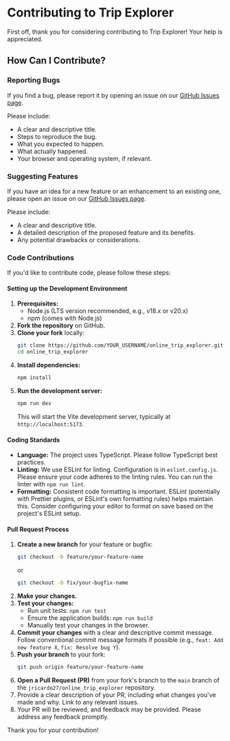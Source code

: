 # Contributing to Trip Explorer

First off, thank you for considering contributing to Trip Explorer! Your help is appreciated.

## How Can I Contribute?

### Reporting Bugs

If you find a bug, please report it by opening an issue on our [GitHub Issues page](https://github.com/jricardo27/online_trip_explorer/issues).

Please include:
- A clear and descriptive title.
- Steps to reproduce the bug.
- What you expected to happen.
- What actually happened.
- Your browser and operating system, if relevant.

### Suggesting Features

If you have an idea for a new feature or an enhancement to an existing one, please open an issue on our [GitHub Issues page](https://github.com/jricardo27/online_trip_explorer/issues).

Please include:
- A clear and descriptive title.
- A detailed description of the proposed feature and its benefits.
- Any potential drawbacks or considerations.

### Code Contributions

If you'd like to contribute code, please follow these steps:

#### Setting up the Development Environment

1.  **Prerequisites:**
    *   Node.js (LTS version recommended, e.g., v18.x or v20.x)
    *   npm (comes with Node.js)
2.  **Fork the repository** on GitHub.
3.  **Clone your fork** locally:
    ```bash
    git clone https://github.com/YOUR_USERNAME/online_trip_explorer.git
    cd online_trip_explorer
    ```
4.  **Install dependencies:**
    ```bash
    npm install
    ```
5.  **Run the development server:**
    ```bash
    npm run dev
    ```
    This will start the Vite development server, typically at `http://localhost:5173`.

#### Coding Standards

*   **Language:** The project uses TypeScript. Please follow TypeScript best practices.
*   **Linting:** We use ESLint for linting. Configuration is in `eslint.config.js`. Please ensure your code adheres to the linting rules. You can run the linter with `npm run lint`.
*   **Formatting:** Consistent code formatting is important. ESLint (potentially with Prettier plugins, or ESLint's own formatting rules) helps maintain this. Consider configuring your editor to format on save based on the project's ESLint setup.

#### Pull Request Process

1.  **Create a new branch** for your feature or bugfix:
    ```bash
    git checkout -b feature/your-feature-name
    ```
    or
    ```bash
    git checkout -b fix/your-bugfix-name
    ```
2.  **Make your changes.**
3.  **Test your changes:**
    *   Run unit tests: `npm run test`
    *   Ensure the application builds: `npm run build`
    *   Manually test your changes in the browser.
4.  **Commit your changes** with a clear and descriptive commit message. Follow conventional commit message formats if possible (e.g., `feat: Add new feature X`, `fix: Resolve bug Y`).
5.  **Push your branch** to your fork:
    ```bash
    git push origin feature/your-feature-name
    ```
6.  **Open a Pull Request (PR)** from your fork's branch to the `main` branch of the `jricardo27/online_trip_explorer` repository.
7.  Provide a clear description of your PR, including what changes you've made and why. Link to any relevant issues.
8.  Your PR will be reviewed, and feedback may be provided. Please address any feedback promptly.

Thank you for your contribution!
